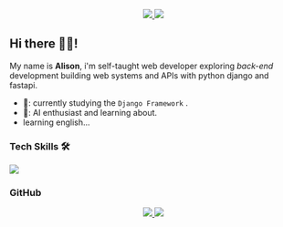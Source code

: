 <p align="center">
    <a href="https://linkedin.com/in/alison-silva-434972201">
        <img src="https://skillicons.dev/icons?i=linkedin&theme=dark">
    </a>
    <a href="mailto: alisondasilva291103@gmail.com">
        <img src="https://skillicons.dev/icons?i=gmail&theme=dark">
    </a>
</p>

## Hi there 👋🏾!
My name is **Alison**, i'm self-taught web developer exploring *back-end* development building web systems and APIs with python django and fastapi.

- 🌱: currently studying the ` Django Framework ` .
- 🔎: AI enthusiast and learning about.
- learning english...

### Tech Skills 🛠️
<p>
    <a>
        <img src="https://skillicons.dev/icons?i=python,django,fastapi,javascript,html,css,git,sqlite&theme=dark">
    </a>
</p>

### GitHub
<p align="center">
    <a href="">
        <img src="https://github-readme-stats.vercel.app/api?username=imalisoon&show_icons=true&theme=github_dark">
    </a>
    <a href="">
        <img src="https://github-readme-stats.vercel.app/api/top-langs/?username=imalisoon&layout=compact&theme=github_dark">
    </a>
</p>
